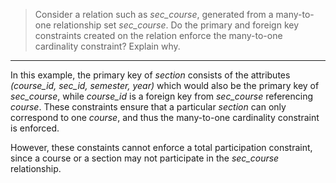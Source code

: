 > Consider a relation such as _sec_course_, generated from a many-to-one relationship
> set _sec_course_. Do the primary and foreign key constraints created on the relation
> enforce the many-to-one cardinality constraint? Explain why. 

--------------------------------

In this example, the primary key of _section_ consists of the attributes 
_(course_id, sec_id, semester, year)_ which would also be the primary key of 
_sec_course_, while _course_id_ is a foreign key from _sec_course_ referencing
_course_. These constraints ensure that a particular _section_ can only 
correspond to one _course_, and thus the many-to-one cardinality constraint 
is enforced. 

However, these constaints cannot enforce a total participation constraint, since 
a course or a section may not participate in the _sec_course_ relationship.

